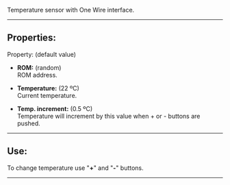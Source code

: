 Temperature sensor with One Wire interface.

---

## Properties:

Property: (default value)

- **ROM:** (random) <br>
   ROM address. <br>

- **Temperature:** (22 ºC) <br>
   Current temperature. <br>

- **Temp. increment:** (0.5 ºC) <br>
   Temperature will increment by this value when + or - buttons are pushed. <br>

---

## Use:

To change temperature use "**+**" and "**-**" buttons.

---
